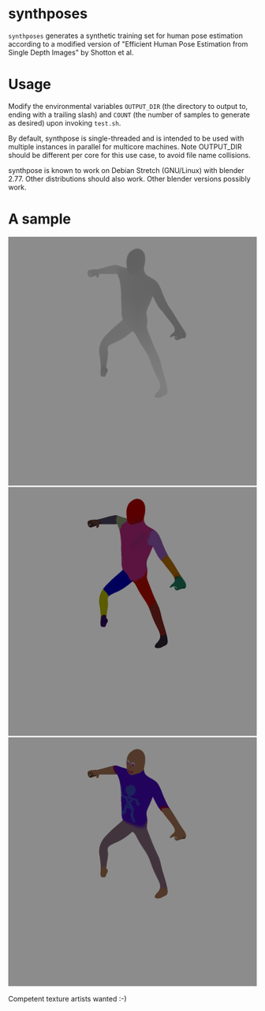 # synthposes

`synthposes` generates a synthetic training set for human pose estimation according to a modified version of "Efficient Human Pose Estimation from Single Depth Images" by Shotton et al.

# Usage

Modify the environmental variables `OUTPUT_DIR` (the directory to output to, ending with a trailing slash) and `COUNT` (the number of samples to generate as desired) upon invoking `test.sh`.

By default, synthpose is single-threaded and is intended to be used with multiple instances in parallel for multicore machines. Note OUTPUT_DIR should be different per core for this use case, to avoid file name collisions.

synthpose is known to work on Debian Stretch (GNU/Linux) with blender 2.77. Other distributions should also work. Other blender versions possibly work.

# A sample

![Sample depth map](samples/render_8_depth.png)
![Sample part map](samples/render_8_parts.png)
![Sample RGB image](samples/render_8_rgb.png)

Competent texture artists wanted :-)
